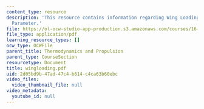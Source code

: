 ```yaml
---
content_type: resource
description: 'This resource contains information regarding Wing Loading: An Important
  Parameter.'
file: https://ol-ocw-studio-app-production.s3.amazonaws.com/courses/16-01-unified-engineering-i-ii-iii-iv-fall-2005-spring-2006/2d05bd9b47ad47c4b614c4ca63b60ebc_wingloading.pdf
file_type: application/pdf
learning_resource_types: []
ocw_type: OCWFile
parent_title: Thermodynamics and Propulsion
parent_type: CourseSection
resourcetype: Document
title: wingloading.pdf
uid: 2d05bd9b-47ad-47c4-b614-c4ca63b60ebc
video_files:
  video_thumbnail_file: null
video_metadata:
  youtube_id: null
---
```

